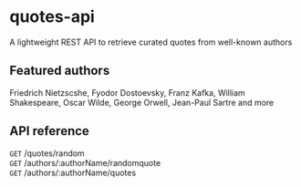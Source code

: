 # quotes-api
A lightweight REST API to retrieve curated quotes from well-known authors

## Featured authors
Friedrich Nietzscshe, Fyodor Dostoevsky, Franz Kafka, William Shakespeare, Oscar Wilde, George Orwell, Jean-Paul Sartre and more

## API reference
`GET` /quotes/random  
`GET` /authors/:authorName/randomquote  
`GET` /authors/:authorName/quotes  
